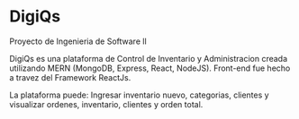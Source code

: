 # DigiQs
Proyecto de Ingenieria de Software ll


DigiQs es una plataforma de Control de Inventario y Administracion creada utilizando MERN (MongoDB, Express, React, NodeJS). Front-end fue hecho a travez del Framework
ReactJs.

La plataforma puede: Ingresar inventario nuevo, categorias, clientes y visualizar ordenes, inventario, clientes y orden total. 

